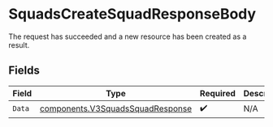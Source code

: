 # SquadsCreateSquadResponseBody

The request has succeeded and a new resource has been created as a result.


## Fields

| Field                                                                                | Type                                                                                 | Required                                                                             | Description                                                                          |
| ------------------------------------------------------------------------------------ | ------------------------------------------------------------------------------------ | ------------------------------------------------------------------------------------ | ------------------------------------------------------------------------------------ |
| `Data`                                                                               | [components.V3SquadsSquadResponse](../../models/components/v3squadssquadresponse.md) | :heavy_check_mark:                                                                   | N/A                                                                                  |